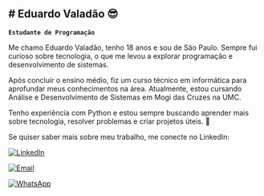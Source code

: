 ## # Eduardo Valadão 😎

**`Estudante de Programação`**

Me chamo Eduardo Valadão, tenho 18 anos e sou de São Paulo. Sempre fui curioso sobre tecnologia, o que me levou a explorar programação e desenvolvimento de sistemas.

Após concluir o ensino médio, fiz um curso técnico em informática para aprofundar meus conhecimentos na área. Atualmente, estou cursando Análise e Desenvolvimento de Sistemas em Mogi das Cruzes na UMC.

Tenho experiência com Python e estou sempre buscando aprender mais sobre tecnologia, resolver problemas e criar projetos úteis. 🚀

Se quiser saber mais sobre meu trabalho, me conecte no LinkedIn:
    <p align="left">
    <!-- Botão de LinkedIn -->
    <a href="https://www.linkedin.com/in/eduardo-valad%C3%A3o-a775992b8" target="_blank">
        <img 
            alt="LinkedIn" 
            title="Visite meu LinkedIn" 
            src="https://img.shields.io/badge/LinkedIn-blue?style=for-the-badge&logo=linkedin&logoColor=white"
        />
    </a>
</p>
<p align="left">
    <!-- Botão de E-mail -->
    <a href="mailto:eduardo.mmaacciieell@gmail.com">
        <img 
            alt="Email" 
            title="Envie-me um e-mail" 
            src="https://img.shields.io/badge/E-mail-red?style=for-the-badge&logo=gmail&logoColor=white"
        />
    </a>
    <p align="left">
    <!-- Botão de Telefone -->
    <a href="https://api.whatsapp.com/send?phone=5511980967899" target="_blank">
        <img 
            alt="WhatsApp" 
            title="Me chame no WhatsApp" 
            src="https://img.shields.io/badge/WhatsApp-green?style=for-the-badge&logo=whatsapp&logoColor=white"
        />
    </a>
